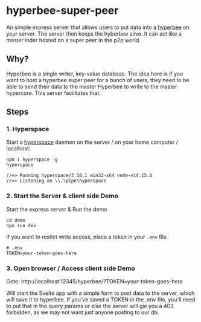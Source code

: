 # hyperbee-super-peer

An simple express server that allows users to put data into a [hyperbee]() on your server. The server then keeps the hyberbee alive. It can act like a master inder hosted on a super peer in the p2p world.

## Why?

Hyperbee is a single writer, key-value database. The idea here is if you want to host a hyperbee super peer for a bunch of users, they need to be able to send their data to the master Hyperbee to write to the master hypercore. This server facilitates that.

## Steps 

### 1. Hyperspace

Start a [hyperspace](https://github.com/hypercore-protocol/hyperspace) daemon on the server / on your home computer / localhost:

```
npm i hyperspace -g
hyperspace

//=> Running hyperspace/3.18.1 win32-x64 node-v14.15.1
//=> Listening on \\.\pipe\hyperspace
```

### 2. Start the Server & client side Demo

Start the express server & Run the demo 

```
cd demo
npm run dev
```

If you want to restict write access, place a token in your `.env` file

```
# .env
TOKEN=your-token-goes-here
```

### 3. Open browser / Access client side Demo

Goto: http://localhost:12345/hyperbee/?TOKEN=your-token-goes-here

Will start the Svelte app with a simple form to post data to the server, which will save it to hyperbee. If you've saved a TOKEN in the .env file, you'll need to put that in the query params or else the server will gie you a 403 forbidden, as we may not want just anyone posting to our db.
